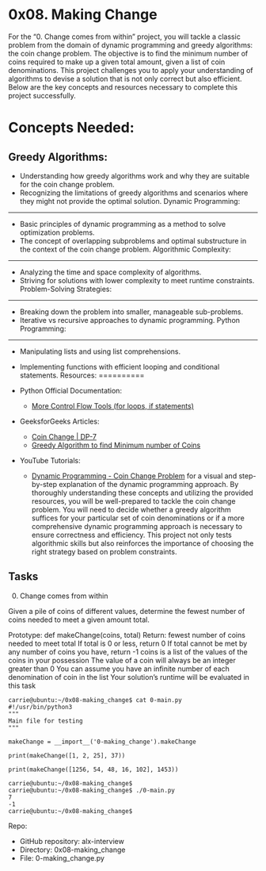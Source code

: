 0x08. Making Change
===================
For the “0. Change comes from within” project, you will tackle a classic problem from the domain of dynamic programming and greedy algorithms: the coin change problem. The objective is to find the minimum number of coins required to make up a given total amount, given a list of coin denominations. This project challenges you to apply your understanding of algorithms to devise a solution that is not only correct but also efficient. Below are the key concepts and resources necessary to complete this project successfully.

Concepts Needed:
===============
Greedy Algorithms:
--------------------
  - Understanding how greedy algorithms work and why they are suitable for  the coin change problem.
  - Recognizing the limitations of greedy algorithms and scenarios where they might not provide the optimal solution.
Dynamic Programming:
--------------------
  - Basic principles of dynamic programming as a method to solve optimization problems.
  - The concept of overlapping subproblems and optimal substructure in the context of the coin change problem.
Algorithmic Complexity:
-----------------------
  - Analyzing the time and space complexity of algorithms.
  - Striving for solutions with lower complexity to meet runtime constraints.
Problem-Solving Strategies:
---------------------------
  - Breaking down the problem into smaller, manageable sub-problems.
  - Iterative vs recursive approaches to dynamic programming.
Python Programming:
-------------------
  - Manipulating lists and using list comprehensions.
  - Implementing functions with efficient looping and conditional statements.
Resources:
==========
- Python Official Documentation:

  - [More Control Flow Tools (for loops, if statements)]()
- GeeksforGeeks Articles:

  - [Coin Change | DP-7]()
  - [Greedy Algorithm to find Minimum number of Coins]()
- YouTube Tutorials:

  - [Dynamic Programming - Coin Change Problem]()
  for a visual and step-by-step explanation of the dynamic programming approach.
By thoroughly understanding these concepts and utilizing the provided resources, you will be well-prepared to tackle the coin change problem. You will need to decide whether a greedy algorithm suffices for your particular set of coin denominations or if a more comprehensive dynamic programming approach is necessary to ensure correctness and efficiency. This project not only tests algorithmic skills but also reinforces the importance of choosing the right strategy based on problem constraints.

Tasks
-----
0. Change comes from within

Given a pile of coins of different values, determine the fewest number of coins needed to meet a given amount total.

Prototype: def makeChange(coins, total)
Return: fewest number of coins needed to meet total
If total is 0 or less, return 0
If total cannot be met by any number of coins you have, return -1
coins is a list of the values of the coins in your possession
The value of a coin will always be an integer greater than 0
You can assume you have an infinite number of each denomination of coin in the list
Your solution’s runtime will be evaluated in this task
```
carrie@ubuntu:~/0x08-making_change$ cat 0-main.py
#!/usr/bin/python3
"""
Main file for testing
"""

makeChange = __import__('0-making_change').makeChange

print(makeChange([1, 2, 25], 37))

print(makeChange([1256, 54, 48, 16, 102], 1453))

carrie@ubuntu:~/0x08-making_change$
carrie@ubuntu:~/0x08-making_change$ ./0-main.py
7
-1
carrie@ubuntu:~/0x08-making_change$
```
Repo:

- GitHub repository: alx-interview
- Directory: 0x08-making_change
- File: 0-making_change.py